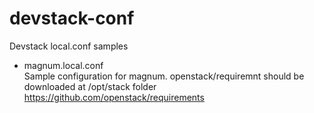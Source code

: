 # devstack-conf
Devstack local.conf samples
* magnum.local.conf  
Sample configuration for magnum. openstack/requiremnt should be downloaded at /opt/stack folder
https://github.com/openstack/requirements
